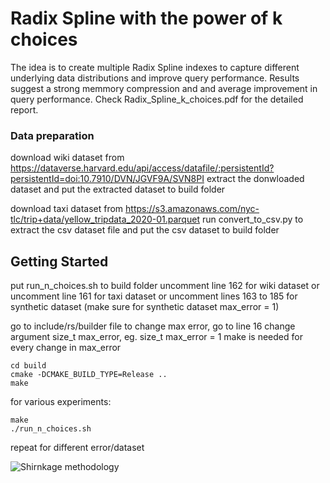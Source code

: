 # Radix Spline with the power of k choices
The idea is to create multiple Radix Spline indexes to capture different underlying data distributions and improve query performance.
Results suggest a strong memmory compression and and average improvement in query performance.
Check Radix_Spline_k_choices.pdf for the detailed report.





### Data preparation

download wiki dataset from
https://dataverse.harvard.edu/api/access/datafile/:persistentId?persistentId=doi:10.7910/DVN/JGVF9A/SVN8PI
extract the donwloaded dataset
and put the extracted dataset to build folder

download taxi dataset from https://s3.amazonaws.com/nyc-tlc/trip+data/yellow_tripdata_2020-01.parquet
run convert_to_csv.py to extract the csv dataset file
and put the csv dataset to build folder

## Getting Started

put run_n_choices.sh to build folder
uncomment line 162 for wiki dataset
or uncomment line 161 for taxi dataset
or uncomment lines 163 to 185 for synthetic dataset
(make sure for synthetic dataset max_error = 1)

go to include/rs/builder file to change max error, 
go to line 16
change argument size_t max_error, eg. size_t max_error = 1
make is needed for every change in max_error

```mkdir -p build
cd build
cmake -DCMAKE_BUILD_TYPE=Release ..
make
```

for various experiments:
 ```cd build
 make
 ./run_n_choices.sh
```
 repeat for different error/dataset



![Shirnkage methodology]([https://github.com/vtsimpouris/RS-k_choices/blob/main/slopes.PNG])
